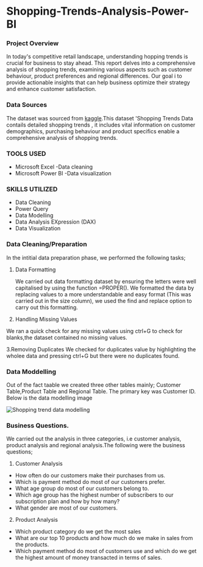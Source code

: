 # Shopping-Trends-Analysis-Power-BI


### Project Overview

In today's competitive retail landscape, understanding hopping trends is crucial for business to stay ahead. This report  delves into a comprehensive analysis of shopping trends, examining various aspects such as customer behaviour, product preferences and regional differences. Our goal i to provide actionable insights that can help business optimize their strategy and enhance customer satisfaction.

### Data Sources
The dataset was sourced from [kaggle](https://www.kaggle.com/datasets/riturajpradhan/shopping-trends).This dataset 'Shopping Trends Data  contails detailed shopping trends , it includes vital information on customer demographics, purchasing behaviour and product specifics enable a comprehensive analysis of shopping trends.

### TOOLS USED
-  Microsoft Excel -Data cleaning
-  Microsoft Power BI -Data visualization

### SKILLS UTILIZED 
- Data Cleaning
- Power Query
- Data Modelling
- Data Analysis EXpression (DAX)
- Data Visualization

### Data Cleaning/Preparation
In the intitial data preparation phase, we performed the following tasks;

1. Data Formatting

   We carried out data formatting  dataset by ensuring the letters were well capitalised by using the function =PROPER().
   We formatted the data by replacing values to a more understandable and easy format (This was carried out in the size column), we used the find and replace option to carry out this formatting.

2. Handling Missing Values

 We ran a quick check for any missing values using ctrl+G to check for blanks,the dataset contained no missing values.

3.Removing Duplicates
We checked for duplicates value by highlighting the wholee data and pressing ctrl+G but there were no duplicates found.

### Data Moddelling
Out of the fact taable we created three other tables mainly; Customer Table,Product Table and Regional Table. The primary key was Customer ID.
Below is the data modelling image

![Shopping trend data modelling](https://github.com/ezraonyinkwa/Shopping-Trends-Analysis-Power-BI/assets/139281995/b6946095-fad8-4ca8-a022-47b83a270e20)

###  Business Questions.
We carried out the analysis in three categories, i.e customer analysis, product analysis and regional analysis.The following were the business questions;

 1. Customer Analysis 
- How often do our customers make their purchases from us.
- Which is payment method do most of our customers prefer.
- What age group do most of our customers belong to.
- Which age group has the highest number of subscribers to our subscription plan and how by how many?
- What gender are most of our customers.
  
 2. Product Analysis
- Which product category do we get the most sales
- What are our top 10 products and how much do we make in sales from the products.
- Which payment method do most of customers use and which do we get the highest amount of money transacted in terms of sales.

  
